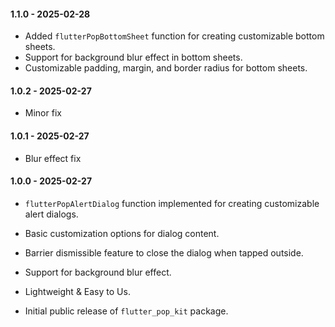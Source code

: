 #### 1.1.0 - 2025-02-28

- Added `flutterPopBottomSheet` function for creating customizable bottom sheets.
- Support for background blur effect in bottom sheets.
- Customizable padding, margin, and border radius for bottom sheets.

#### 1.0.2 - 2025-02-27

- Minor fix

#### 1.0.1 - 2025-02-27

- Blur effect fix

#### 1.0.0 - 2025-02-27

- `flutterPopAlertDialog` function implemented for creating customizable alert dialogs.
- Basic customization options for dialog content.
- Barrier dismissible feature to close the dialog when tapped outside.
- Support for background blur effect.
- Lightweight & Easy to Us.

- Initial public release of `flutter_pop_kit` package.
